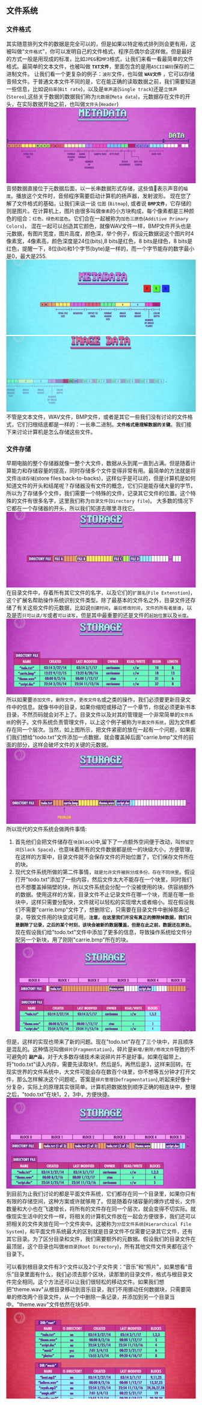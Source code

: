 ## 文件系统

### 文件格式
其实随意排列文件的数据是完全可以的，但是如果以特定格式排列则会更有用，这被叫做“`文件格式`”，你可以发明自己的文件格式，程序员偶尔会这样做。但是最好的方式一般是用现成的标准，比如`JPEG`和`MP3`格式，让我们来看一看最简单的文件格式。最简单的文本文件，也被叫做 **`TXT文件`**，里面包含的是用`ASCII编码`保存的二进制文件。
让我们看一个更复杂的例子：`波形`文件，也叫做 **`WAV文件`** ，它可以存储音频文件。于普通文本文件不同的是，它在能正确的读取数据之前，我们需要知道一些信息，比如说`码率`(`Bit rate`)，以及是`单声道`(`Single track`)还是`立体声`(`Stereo`),这些关于数据的数据我们称为`元数据`(`Meta data`)，元数据存在文件的开头，在实际数据开始之前，也叫做`文件头`(`Header`) 
![](FileSystem/images/metadata.png)
音频数据直接位于元数据后面，以一长串数据形式存储，这些值📄表示声音的`幅度`。播放这个文件时，音频程序需要启动计算机的扬声器，发射波形。
现在您了解了文件格式的基础，让我们来谈一谈 `位图` (`Bitmap`), 或者说 **`BMP文件`**，它存储的则是图片。在计算机上，图片由很多叫做`像素`的小方块构成，每个像素都是三种颜色的组合：`红色，绿色和蓝色`。它们合在一起被称为`加色三原色`(`Additive Primary Colors`)， 混在一起可以创造其它颜色，就像WAV文件一样，BMP文件开头也是元数据，有图片宽度，图片高度，颜色深，举个例子，假设元数据说这个图片时4像素宽，4像素高，颜色深度是24位(bits),8 bits是红色，8 bits是绿色，8 bits是红色，提醒一下，8位(bit)和1个字节(byte)是一样的，而一个字节能存的数字最小是0，最大是255.
![](FileSystem/images/BMPHeader.png)
![](FileSystem/images/BMPData.png)
不管是文本文件，WAV文件，BMP文件，或者是其它一些我们没有讨论的文件格式，它们归根结底都是一样的：一长串二进制。**`文件格式是理解数据的关键`**。我们接下来讨论计算机是怎么存储这些文件。

### 文件存储
早期电脑的整个存储器就像一整个大文件，数据从头到尾一直到占满。但是随着计算能力和存储容量的提高，同时存储多个文件变得非常有用。最简单的方法就是将文件`连续存储`(store files back-to-backs)，这样似乎是可以的，但是计算机是如何知道文件的开头和结尾呢？存储器没有文件的概念，它们只是能存储大量的字节，所以为了存储多个文件，我们需要一个特殊的文件，记录其它文件的位置。这个特殊的文件有很多名字，这里我们称为`目录文件`(`Directory file`)。 大多数的情况下它都在一个存储器的开头，所以我们知道去哪里寻找它。
![](FileSystem/images/DirectoryFile.png)
在目录文件中，存着所有其它文件的名字，以及它们的`扩展名`(`File Extenstion`)，这个扩展名帮助操作系统识别文件类型。除了最基本的文件名之外，目录文件还存储了有关这些文件的元数据，比如说`创建时间`，`最后修改时间`，`文件的所有者是谁`，以及是否`只可以读/写`或者`可以读写`，但是其中最重要的还是文件的`起始位置`以及`长度`。
![](FileSystem/images/DirectoryFileMetadata.png)
所以如果要`添加文件`，`删除文件`，`更改文件名`或之类的操作，我们必须要更新目录文件中的信息。就像书中的目录，如果你缩短或移动了一个章节，你就必须更新书本目录，不然页码就会对不上了。目录文件以及对其的管理是一个非常简单的`文件系统`的例子。文件系统负责管理文件，以上这个例子被称为`平面文件系统`，因为文件都存在同一个层次。当然，如上图所示，把文件紧密的放在一起有一个问题，如果我们我们想给"todo.txt"文件添加一点数据，就会覆盖掉后面"carrie.bmp"文件的前面的部分，这样会破坏文件的关键的元数据。
![](FileSystem/images/problem.png)
所以现代的文件系统会做两件事情:
1. 首先他们会把文件储存在`块`(`Block`)中,留下了一点额外空间便于改动，叫`预留空间`(`Slack Space`)，也意味着所有的文件数据都是统一的块级大小，方便管理，在这样的方案中，目录文件就不会保存文件的开始位置了，它们保存文件所在的块。
2. 现代文件系统所做的第二件事情，`就是允许文件被拆分成多份，存在不同块里`。假设打开"todo.txt"添加了一些内容，然后文件太大不能存在一个块里，同时我们也不想覆盖掉隔壁的块，所以文件系统会分配一个没被使用的块，供容纳额外的数据。使用这样的方案，目录文件不止记录文件在哪一个块，而是在哪一些块中，这样只需要分配块，文件就可以轻松的实现增大或者缩小。现在假设我们不需要"carrie.bmp"文件了，想删除它，只需要在目录文件中删掉那条记录，导致文件用的块变成可用。**`注意，在这里我们并没有真正的擦除掉数据，我们只是删除了记录，之后的某个时刻，该块会被新的数据覆盖，但是在此之前，数据还在原处`**。现在假设我们给"todo.txt"文件中添加了更多的信息，导致操作系统给文件分配另一个新块，用了刚刚"carrie.bmp"所在的块。
![](FileSystem/images/fragmentation.png)

但是，这样的实现也带来了新的问题。现在"todo.txt"存在了三个块中，并且顺序是混乱的。这种情况叫做`碎片`(`Fragmentation`)，碎片是`新增/删除/修改文件`导致的不可避免的 **`副产品`**，对于大多数存储技术来说碎片并不是好事。如果在磁带上，将"todo.txt"读入内存，需要先读取块1，然后是5，再然后是3，这样来回转。在现实世界的文件系统中，大文件可能会存在数百个块里，你不想等五分钟才打开文件，那么怎样解决这个问题呢，答案是`碎片管理`(`Defragmentation`),听起来好像十分复杂，实际上的原理其实很简单。计算机把数据放到顺序正确的相连块中，整理之后，"todo.txt"在块1，2，3中，方便快捷。
![](FileSystem/images/defragmentation.png)
到目前为止我们讨论的都是平面文件系统，它们都存在同一个目录里，如果你只有有限的存储空间，这种方案或许就够用了。但是随着存储容量的爆炸式增长，文件数量和大小也在飞速增长，将所有的文件存在同一个层次，就会变得不切实际。就像现实生活中的文件一样，将相关的计算机文件放在一起会方便很多，我们还可以把相关的文件夹放在同一个文件夹中。这被称为`分层文件系统`(`Hierarchical File System`)，和平面文件系统最大的区别就是目录文件不仅需要记录其它文件，还有其它目录。为了区分目录和文件，我们需要额外的元数据。假设我们的目录文件在最顶层，这个目录也叫做`根目录`(`Root Directory`)，所有其他文件文件夹都在这个目录下。

可以看到根目录文件有3个文件以及2个子文件夹：“音乐”和“照片”，如果想看“音乐”目录里面有什么，我们必须去那个区块，读那里的目录文件，格式与根目录文件完全相同。这个方法还可以让我们很轻松的移动文件。如果我们想把"theme.wav"从根目录移动到音乐目录，我们不用挪动任何数据块，只需要简单的修改两个目录文件，从一个中删除一条记录，并添加到另一个目录当中。"theme.wav"文件依然在块5中.
![](FileSystem/images/hierarchy.png)




